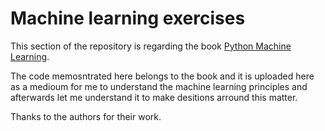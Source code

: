 # Machine learning exercises

This section of the repository is regarding the book [Python Machine Learning](https://www.amazon.ca/Python-Machine-Learning-scikit-learn-TensorFlow-ebook/dp/B0742K7HYF/ref=sr_1_2?crid=2DHJPJGRBFJHR&keywords=python+machine+learning&qid=1580397564&sprefix=python+machine%2Caps%2C151&sr=8-2).


The code memosntrated here belongs to the book and it is uploaded here as a medioum for me to understand the machine learning principles and afterwards let me understand it to make desitions arround this matter.

Thanks to the authors for their work.
